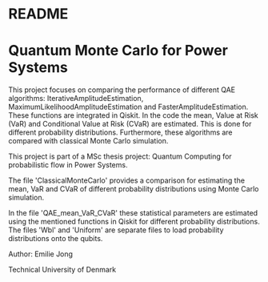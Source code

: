 
# README
# Quantum Monte Carlo for Power Systems

This project focuses on comparing the performance of different QAE algorithms: IterativeAmplitudeEstimation,
MaximumLikelihoodAmplitudeEstimation and
FasterAmplitudeEstimation. These functions are integrated in Qiskit. In the code the mean, Value at Risk (VaR) and Conditional Value at Risk (CVaR) are estimated. This is done for different probability distributions. Furthermore, these algorithms are compared with classical Monte Carlo simulation. 

This project is part of a MSc thesis project: Quantum Computing for probabilistic flow in Power Systems. 

The file 'ClassicalMonteCarlo' provides a comparison for estimating the mean, VaR and CVaR of different probability distributions using Monte Carlo simulation.

In the file 'QAE_mean_VaR_CVaR' these statistical parameters are estimated using the mentioned functions in Qiskit for different probability distributions. The files 'Wbl' and 'Uniform' are separate files to load probability distributions onto the qubits. 

Author: Emilie Jong

Technical University of Denmark

